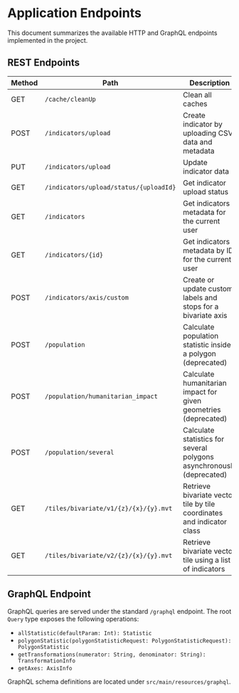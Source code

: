 # Application Endpoints

This document summarizes the available HTTP and GraphQL endpoints implemented in the project.

## REST Endpoints

| Method | Path | Description | Source |
|-------|------|-------------|-------|
| GET | `/cache/cleanUp` | Clean all caches | `CacheController` |
| POST | `/indicators/upload` | Create indicator by uploading CSV data and metadata | `IndicatorController` |
| PUT | `/indicators/upload` | Update indicator data | `IndicatorController` |
| GET | `/indicators/upload/status/{uploadId}` | Get indicator upload status | `IndicatorController` |
| GET | `/indicators` | Get indicators metadata for the current user | `IndicatorController` |
| GET | `/indicators/{id}` | Get indicators metadata by ID for the current user | `IndicatorController` |
| POST | `/indicators/axis/custom` | Create or update custom labels and stops for a bivariate axis | `IndicatorController` |
| POST | `/population` | Calculate population statistic inside a polygon (deprecated) | `PopulationController` |
| POST | `/population/humanitarian_impact` | Calculate humanitarian impact for given geometries (deprecated) | `PopulationController` |
| POST | `/population/several` | Calculate statistics for several polygons asynchronously (deprecated) | `PopulationController` |
| GET | `/tiles/bivariate/v1/{z}/{x}/{y}.mvt` | Retrieve bivariate vector tile by tile coordinates and indicator class | `TileController` |
| GET | `/tiles/bivariate/v2/{z}/{x}/{y}.mvt` | Retrieve bivariate vector tile using a list of indicators | `TileController` |

## GraphQL Endpoint

GraphQL queries are served under the standard `/graphql` endpoint. The root `Query` type exposes the following operations:

- `allStatistic(defaultParam: Int): Statistic`
- `polygonStatistic(polygonStatisticRequest: PolygonStatisticRequest): PolygonStatistic`
- `getTransformations(numerator: String, denominator: String): TransformationInfo`
- `getAxes: AxisInfo`

GraphQL schema definitions are located under `src/main/resources/graphql`.
